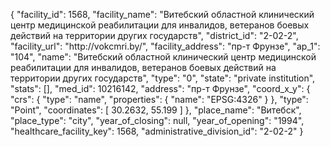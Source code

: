 {
    "facility_id": 1568,
    "facility_name": "Витебский областной клинический центр медицинской реабилитации для инвалидов, ветеранов боевых действий на территории других государств",
    "district_id": "2-02-2",
    "facility_url": "http:\/\/vokcmri.by\/",
    "facility_address": "пр-т Фрунзе",
    "ap_1": "104",
    "name": "Витебский областной клинический центр медицинской реабилитации для инвалидов, ветеранов боевых действий на территории других государств",
    "type": "0",
    "state": "private institution",
    "stats": [],
    "med_id": 10216142,
    "address": "пр-т Фрунзе",
    "coord_x_y": {
        "crs": {
            "type": "name",
            "properties": {
                "name": "EPSG:4326"
            }
        },
        "type": "Point",
        "coordinates": [
            30.2632,
            55.199
        ]
    },
    "place_name": "Витебск",
    "place_type": "city",
    "year_of_closing": null,
    "year_of_opening": "1994",
    "healthcare_facility_key": 1568,
    "administrative_division_id": "2-02-2"
}